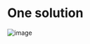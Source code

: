 # One solution


![image](https://user-images.githubusercontent.com/93133653/138696155-c3593bc3-c622-4aa3-b6d6-39d005273717.png)
